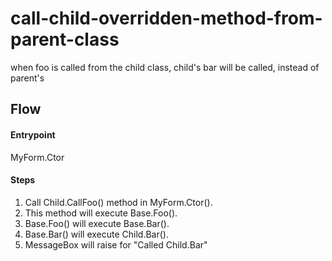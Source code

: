 # call-child-overridden-method-from-parent-class
when foo is called from the child class, child's bar will be called, instead of parent's


## Flow


#### Entrypoint
MyForm.Ctor

#### Steps
1. Call Child.CallFoo() method in MyForm.Ctor().
2. This method will execute Base.Foo().
3. Base.Foo() will execute Base.Bar().
4. Base.Bar() will execute Child.Bar().
5. MessageBox will raise for "Called Child.Bar"
